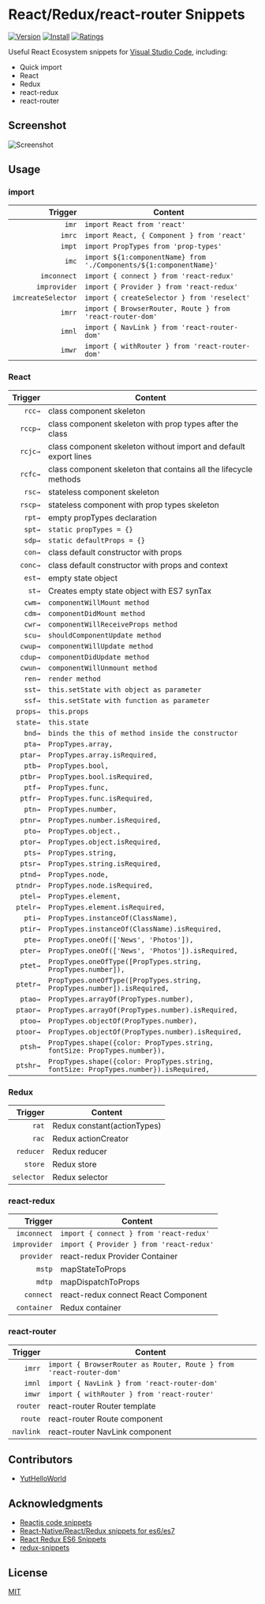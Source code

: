 # React/Redux/react-router Snippets

[![Version](https://vsmarketplacebadge.apphb.com/version/discountry.react-redux-react-router-snippets.svg)](https://marketplace.visualstudio.com/items?itemName=discountry.react-redux-react-router-snippets)
[![Install](https://vsmarketplacebadge.apphb.com/installs/discountry.react-redux-react-router-snippets.svg)](https://marketplace.visualstudio.com/items?itemName=discountry.react-redux-react-router-snippets)
[![Ratings](https://vsmarketplacebadge.apphb.com/rating-short/discountry.react-redux-react-router-snippets.svg)](https://marketplace.visualstudio.com/items?itemName=discountry.react-redux-react-router-snippets)

Useful React Ecosystem snippets for [Visual Studio Code](https://code.visualstudio.com/), including:

* Quick import
* React
* Redux
* react-redux
* react-router

## Screenshot

![Screenshot](images/screenshot.gif)

## Usage

### import

| Trigger  | Content |
| -------: | ------- |
| `imr`    | `import React from 'react'` |
| `imrc`   | `import React, { Component } from 'react'` |
| `impt`   | `import PropTypes from 'prop-types'` |
| `imc`    | `import ${1:componentName} from './Components/${1:componentName}'` |
| `imconnect`    | `import { connect } from 'react-redux'` |
| `improvider`    | `import { Provider } from 'react-redux'` |
| `imcreateSelector`    | `import { createSelector } from 'reselect'` |
| `imrr`   | `import { BrowserRouter, Route } from 'react-router-dom'` |
| `imnl`    | `import { NavLink } from 'react-router-dom'` |
| `imwr`    | `import { withRouter } from 'react-router-dom'` |

### React

| Trigger  | Content |
| -------: | ------- |
| `rcc→`   | class component skeleton |
| `rccp→`  | class component skeleton with prop types after the class |
| `rcjc→`  | class component skeleton without import and default export lines |
| `rcfc→`  | class component skeleton that contains all the lifecycle methods |
| `rsc→`   | stateless component skeleton |
| `rscp→`  | stateless component with prop types skeleton |
| `rpt→`   | empty propTypes declaration |
| `spt→`   | `static propTypes = {}` |
| `sdp→`   | `static defaultProps = {}` |
| `con→`   | class default constructor with props|
| `conc→`  | class default constructor with props and context |
| `est→`   | empty state object |
| `st→`   | Creates empty state object with ES7 synTax |
| `cwm→`   | `componentWillMount method` |
| `cdm→`   | `componentDidMount method` |
| `cwr→`   | `componentWillReceiveProps method` |
| `scu→`   | `shouldComponentUpdate method` |
| `cwup→`  | `componentWillUpdate method` |
| `cdup→`  | `componentDidUpdate method` |
| `cwun→`  | `componentWillUnmount method` |
| `ren→`   | `render method` |
| `sst→`   | `this.setState with object as parameter` |
| `ssf→`   | `this.setState with function as parameter` |
| `props→` | `this.props` |
| `state→` | `this.state` |
| `bnd→`   | `binds the this of method inside the constructor` |
| `pta→`   | `PropTypes.array,` |
| `ptar→`  | `PropTypes.array.isRequired,` |
| `ptb→`   | `PropTypes.bool,` |
| `ptbr→`  | `PropTypes.bool.isRequired,` |
| `ptf→`   | `PropTypes.func,` |
| `ptfr→`  | `PropTypes.func.isRequired,` |
| `ptn→`   | `PropTypes.number,` |
| `ptnr→`  | `PropTypes.number.isRequired,` |
| `pto→`   | `PropTypes.object.,` |
| `ptor→`  | `PropTypes.object.isRequired,` |
| `pts→`   | `PropTypes.string,` |
| `ptsr→`  | `PropTypes.string.isRequired,` |
| `ptnd→`  | `PropTypes.node,` |
| `ptndr→` | `PropTypes.node.isRequired,` |
| `ptel→`  | `PropTypes.element,` |
| `ptelr→` | `PropTypes.element.isRequired,` |
| `pti→`   | `PropTypes.instanceOf(ClassName),` |
| `ptir→`  | `PropTypes.instanceOf(ClassName).isRequired,` |
| `pte→`   | `PropTypes.oneOf(['News', 'Photos']),` |
| `pter→`  | `PropTypes.oneOf(['News', 'Photos']).isRequired,` |
| `ptet→`  | `PropTypes.oneOfType([PropTypes.string, PropTypes.number]),` |
| `ptetr→` | `PropTypes.oneOfType([PropTypes.string, PropTypes.number]).isRequired,` |
| `ptao→`  | `PropTypes.arrayOf(PropTypes.number),` |
| `ptaor→` | `PropTypes.arrayOf(PropTypes.number).isRequired,` |
| `ptoo→`  | `PropTypes.objectOf(PropTypes.number),` |
| `ptoor→` | `PropTypes.objectOf(PropTypes.number).isRequired,` |
| `ptsh→`  | `PropTypes.shape({color: PropTypes.string, fontSize: PropTypes.number}),` |
| `ptshr→` | `PropTypes.shape({color: PropTypes.string, fontSize: PropTypes.number}).isRequired,` |

### Redux

| Trigger  | Content |
| -------: | ------- |
| `rat`  | Redux constant(actionTypes) |
| `rac`  | Redux actionCreator |
| `reducer`  | Redux reducer |
| `store`  | Redux store |
| `selector`  | Redux selector |

### react-redux

| Trigger  | Content |
| -------: | ------- |
| `imconnect`    | `import { connect } from 'react-redux'` |
| `improvider`    | `import { Provider } from 'react-redux'` |
| `provider`  | react-redux Provider Container |
| `mstp`  | mapStateToProps |
| `mdtp`  | mapDispatchToProps |
| `connect`  | react-redux connect React Component |
| `container`  | Redux container |

### react-router

| Trigger  | Content |
| -------: | ------- |
| `imrr`   | `import { BrowserRouter as Router, Route } from 'react-router-dom'` |
| `imnl`    | `import { NavLink } from 'react-router-dom'` |
| `imwr`    | `import { withRouter } from 'react-router'` |
| `router`  | react-router Router template |
| `route`  | react-router  Route component |
| `navlink`  | react-router  NavLink component |

## Contributors

* [YutHelloWorld](https://github.com/YutHelloWorld)

## Acknowledgments

* [Reactjs code snippets](https://marketplace.visualstudio.com/items?itemName=xabikos.ReactSnippets)
* [React-Native/React/Redux snippets for es6/es7](https://marketplace.visualstudio.com/items?itemName=EQuimper.react-native-react-redux)
* [React Redux ES6 Snippets](https://marketplace.visualstudio.com/items?itemName=timothymclane.react-redux-es6-snippets)
* [redux-snippets](https://marketplace.visualstudio.com/items?itemName=jameshrisho.redux-snippets)

## License

[MIT](LICENSE)

